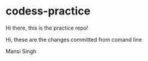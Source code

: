 # codess-practice


Hi there, this is the practice repo!

Hi, these are the changes committed from comand line

Mansi Singh
